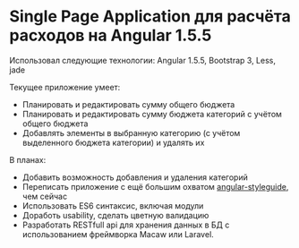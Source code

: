 # Single Page Application для расчёта расходов на Angular 1.5.5

Использовал следующие технологии: Angular 1.5.5, Bootstrap 3, Less, jade

Текущее приложение умеет: 

* Планировать и редактировать сумму общего бюджета
* Планировать и редактировать сумму бюджета категорий с учётом общего бюджета
* Добавлять элементы в выбранную категорию (с учётом выделенного бюджета категории) и удалять их


В планах: 

* Добавить возможность добавления и удаления категорий
* Переписать приложение с ещё большим охватом [angular-styleguide](https://github.com/johnpapa/angular-styleguide), чем сейчас
* Использовать ES6 синтаксис, включая модули
* Доработь usability, сделать цветную валидацию
* Разработать RESTfull api для хранения данных в БД с использованием фреймворка Macaw или Laravel.


